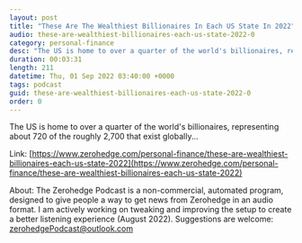 ```yaml
---
layout: post
title: "These Are The Wealthiest Billionaires In Each US State In 2022"
audio: these-are-wealthiest-billionaires-each-us-state-2022-0
category: personal-finance
desc: "The US is home to over a quarter of the world's billionaires, representing about 720 of the roughly 2,700 that exist globally..."
duration: 00:03:31
length: 211
datetime: Thu, 01 Sep 2022 03:40:00 +0000
tags: podcast
guid: these-are-wealthiest-billionaires-each-us-state-2022-0
order: 0
---
```

The US is home to over a quarter of the world's billionaires, representing about 720 of the roughly 2,700 that exist globally...

Link: [https://www.zerohedge.com/personal-finance/these-are-wealthiest-billionaires-each-us-state-2022](https://www.zerohedge.com/personal-finance/these-are-wealthiest-billionaires-each-us-state-2022)

About: The Zerohedge Podcast is a non-commercial, automated program, designed to give people a way to get news from Zerohedge in an audio format.  I am actively working on tweaking and improving the setup to create a better listening experience (August 2022).  Suggestions are welcome: [zerohedgePodcast@outlook.com](mailto:zerohedgePodcast@outlook.com)